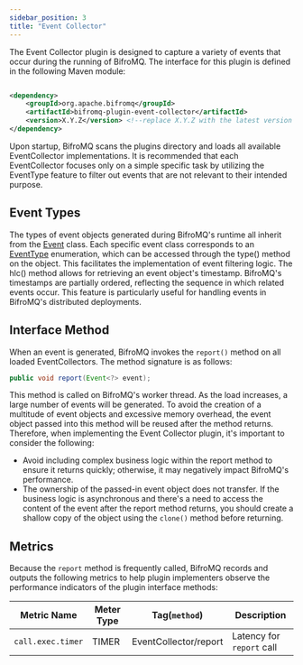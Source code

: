 ```yaml
---
sidebar_position: 3
title: "Event Collector"
---
```


The Event Collector plugin is designed to capture a variety of events that occur during the running of BifroMQ. The interface for this plugin is defined in the following Maven module:

```xml

<dependency>
    <groupId>org.apache.bifromq</groupId>
    <artifactId>bifromq-plugin-event-collector</artifactId>
    <version>X.Y.Z</version> <!--replace X.Y.Z with the latest version number-->
</dependency>
```

Upon startup, BifroMQ scans the plugins directory and loads all available EventCollector implementations. It is recommended that each EventCollector focuses only on a simple specific task by utilizing the EventType feature to filter out
events that are not relevant to their intended purpose.

## Event Types

The types of event objects generated during BifroMQ's runtime all inherit from
the [Event](https://github.com/apache/bifromq/blob/main/bifromq-plugin/bifromq-plugin-event-collector/src/main/java/org/apache/bifromq/plugin/eventcollector/Event.java) class. Each specific event class corresponds to
an [EventType](https://github.com/apache/bifromq/blob/main/bifromq-plugin/bifromq-plugin-event-collector/src/main/java/org/apache/bifromq/plugin/eventcollector/EventType.java) enumeration, which can be accessed through the type() method
on the object. This facilitates the implementation of event filtering logic. The hlc() method allows for retrieving an event object's timestamp. BifroMQ's timestamps are partially ordered, reflecting the sequence in which related events
occur. This feature is particularly useful for handling events in BifroMQ's distributed deployments.

## Interface Method

When an event is generated, BifroMQ invokes the `report()` method on all loaded EventCollectors. The method signature is as follows:

```java
public void report(Event<?> event);
```

This method is called on BifroMQ's worker thread. As the load increases, a large number of events will be generated. To avoid the creation of a multitude of event objects and excessive memory overhead, the event object passed into this
method will be reused after the method returns. Therefore, when implementing the Event Collector plugin, it's important to consider the following:

- Avoid including complex business logic within the report method to ensure it returns quickly; otherwise, it may negatively impact BifroMQ's performance.
- The ownership of the passed-in event object does not transfer. If the business logic is asynchronous and there's a need to access the content of the event after the report method returns, you should create a shallow copy of the object
  using the `clone()` method before returning.

## Metrics

Because the `report` method is frequently called, BifroMQ records and outputs the following metrics to help
plugin implementers observe the performance indicators of the plugin interface methods:

| Metric Name       | Meter Type | Tag(`method`)         | Description               |
| ----------------- | ---------- | --------------------- | ------------------------- |
| `call.exec.timer` | TIMER      | EventCollector/report | Latency for `report` call |
